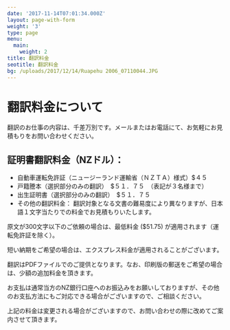 ```yaml
---
date: '2017-11-14T07:01:34.000Z'
layout: page-with-form
weight: '3'
type: page
menu:
  main:
    weight: 2
title: 翻訳料金
seotitle: 翻訳料金
bg: /uploads/2017/12/14/Ruapehu 2006_07110044.JPG
---
```


# 翻訳料金について

翻訳のお仕事の内容は、千差万別です。メールまたはお電話にて、お気軽にお見積もりをお問い合わせください。

## 証明書翻訳料金（NZドル）：

* 自動車運転免許証（ニュージーランド運輸省（ＮＺＴＡ）様式）$４５
* 戸籍謄本（選択部分のみの翻訳）　$５１．７５　（表記が３名様まで）
* 出生証明書（選択部分のみの翻訳）　$５１．７５
* その他の翻訳料金： 翻訳対象となる文書の難易度により異なりますが、日本語１文字当たりでの料金でお見積もりいたします。

原文が300文字以下のご依頼の場合は、最低料金 ($51.75) が適用されます（運転免許証を除く）。

短い納期をご希望の場合は、エクスプレス料金が適用されることがございます。

翻訳はPDFファイルでのご提供となります。なお、印刷版の郵送をご希望の場合は、少額の追加料金を頂きます。

お支払は通常当方のNZ銀行口座へのお振込みをお願いしておりますが、その他のお支払方法にもご対応できる場合がございますので、ご相談ください。

上記の料金は変更される場合がございますので、お問い合わせの際に改めてご案内させて頂きます。
